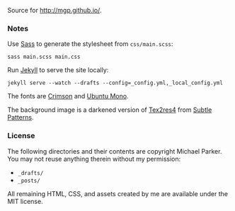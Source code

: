 Source for http://mgp.github.io/.

### Notes

Use [Sass](http://sass-lang.com/) to generate the stylesheet from `css/main.scss`:

```text
sass main.scss main.css
```

Run [Jekyll](http://jekyllrb.com/) to serve the site locally:

```text
jekyll serve --watch --drafts --config=_config.yml,_local_config.yml
```

The fonts are [Crimson](http://www.fontsquirrel.com/fonts/crimson) and [Ubuntu Mono](http://www.fontsquirrel.com/fonts/ubuntu-mono).

The background image is a darkened version of [Tex2res4](http://subtlepatterns.com/tex2res4/) from [Subtle Patterns](http://subtlepatterns.com/).

### License

The following directories and their contents are copyright Michael Parker. You may not reuse anything therein without my permission:

* `_drafts/`
* `_posts/`

All remaining HTML, CSS, and assets created by me are available under the MIT license.

